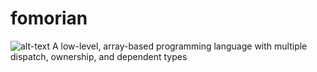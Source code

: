 # fomorian
![alt-text](https:://github.com/fomorian-lang/fomorian/blob/main/fomorian_logo.png?raw=true)
A low-level, array-based programming language with multiple dispatch, ownership, and dependent types
